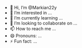 - 👋 Hi, I’m @Markian22y
- 👀 I’m interested in ...
- 🌱 I’m currently learning ...
- 💞️ I’m looking to collaborate on ...
- 📫 How to reach me ...
- 😄 Pronouns: ...
- ⚡ Fun fact: ...

<!---
Markian22y/Markian22y is a ✨ special ✨ repository because its `README.md` (this file) appears on your GitHub profile.
You can click the Preview link to take a look at your changes.
--->
